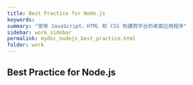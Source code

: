 ```yaml
---
title: Best Practice for Node.js
keywords:
summary: "使用 JavaScript，HTML 和 CSS 构建跨平台的桌面应用程序"
sidebar: work_sidebar
permalink: mydoc_nodejs_best_practice.html
folder: work
---
```


## Best Practice for Node.js
